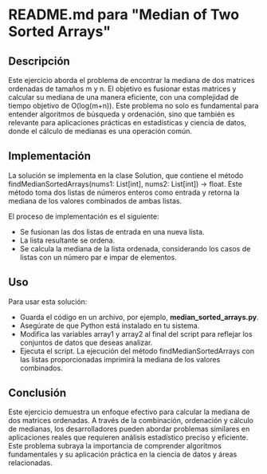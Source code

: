 # README.md para "Median of Two Sorted Arrays"

## Descripción

Este ejercicio aborda el problema de encontrar la mediana de dos matrices ordenadas de tamaños m y n. El objetivo es fusionar estas matrices y calcular su mediana de una manera eficiente, con una complejidad de tiempo objetivo de O(log(m+n)). Este problema no solo es fundamental para entender algoritmos de búsqueda y ordenación, sino que también es relevante para aplicaciones prácticas en estadísticas y ciencia de datos, donde el cálculo de medianas es una operación común.

## Implementación

La solución se implementa en la clase Solution, que contiene el método findMedianSortedArrays(nums1: List[int], nums2: List[int]) -> float. Este método toma dos listas de números enteros como entrada y retorna la mediana de los valores combinados de ambas listas.

El proceso de implementación es el siguiente:

* Se fusionan las dos listas de entrada en una nueva lista.
* La lista resultante se ordena.
* Se calcula la mediana de la lista ordenada, considerando los casos de listas con un número par e impar de elementos.

## Uso

Para usar esta solución:

* Guarda el código en un archivo, por ejemplo, **median_sorted_arrays.py**.
* Asegúrate de que Python está instalado en tu sistema.
* Modifica las variables array1 y array2 al final del script para reflejar los conjuntos de datos que deseas analizar.
* Ejecuta el script. La ejecución del método findMedianSortedArrays con las listas proporcionadas imprimirá la mediana de los valores combinados.

## Conclusión

Este ejercicio demuestra un enfoque efectivo para calcular la mediana de dos matrices ordenadas. A través de la combinación, ordenación y cálculo de medianas, los desarrolladores pueden abordar problemas similares en aplicaciones reales que requieren análisis estadístico preciso y eficiente. Este problema subraya la importancia de comprender algoritmos fundamentales y su aplicación práctica en la ciencia de datos y áreas relacionadas.
